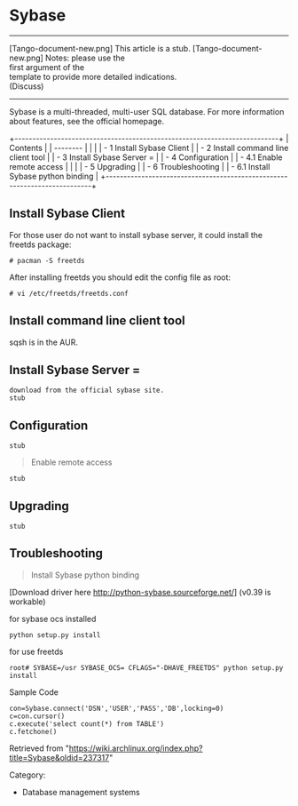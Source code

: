 Sybase
======

  ------------------------ ------------------------ ------------------------
  [Tango-document-new.png] This article is a stub.  [Tango-document-new.png]
                           Notes: please use the    
                           first argument of the    
                           template to provide more 
                           detailed indications.    
                           (Discuss)                
  ------------------------ ------------------------ ------------------------

Sybase is a multi-threaded, multi-user SQL database. For more
information about features, see the official homepage.

+--------------------------------------------------------------------------+
| Contents                                                                 |
| --------                                                                 |
|                                                                          |
| -   1 Install Sybase Client                                              |
| -   2 Install command line client tool                                   |
| -   3 Install Sybase Server =                                            |
| -   4 Configuration                                                      |
|     -   4.1 Enable remote access                                         |
|                                                                          |
| -   5 Upgrading                                                          |
| -   6 Troubleshooting                                                    |
|     -   6.1 Install Sybase python binding                                |
+--------------------------------------------------------------------------+

Install Sybase Client
---------------------

For those user do not want to install sybase server, it could install
the freetds package:

    # pacman -S freetds

After installing freetds you should edit the config file as root:

    # vi /etc/freetds/freetds.conf

Install command line client tool
--------------------------------

sqsh is in the AUR.

Install Sybase Server =
-----------------------

    download from the official sybase site.
    stub

Configuration
-------------

    stub

> Enable remote access

    stub

Upgrading
---------

    stub

Troubleshooting
---------------

> Install Sybase python binding

[Download driver here http://python-sybase.sourceforge.net/] (v0.39 is
workable)

for sybase ocs installed

    python setup.py install

for use freetds

    root# SYBASE=/usr SYBASE_OCS= CFLAGS="-DHAVE_FREETDS" python setup.py install

Sample Code

    con=Sybase.connect('DSN','USER','PASS','DB',locking=0)
    c=con.cursor()
    c.execute('select count(*) from TABLE')
    c.fetchone()

Retrieved from
"https://wiki.archlinux.org/index.php?title=Sybase&oldid=237317"

Category:

-   Database management systems
